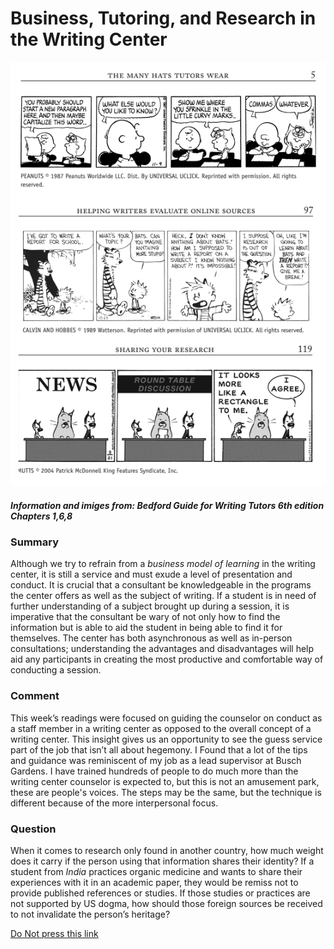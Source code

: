 # Business, Tutoring, and Research in the Writing Center
 
![comics](https://raw.githubusercontent.com/DallasAustin/A-Class-Half-Full-/main/images/comic.png)   
  
  
##### Information and imiges from: _Bedford Guide for Writing Tutors 6th edition Chapters 1,6,8_
  

### Summary  
Although we try to refrain from a _business model of learning_ in the writing center, it is still a service and must exude a level of presentation and conduct. It is crucial that a consultant be knowledgeable in the programs the center offers as well as the subject of writing. If a student is in need of further understanding of a subject brought up during a session, it is imperative that the consultant be wary of not only how to find the information but is able to aid the student in being able to find it for themselves. The center has both asynchronous as well as in-person consultations; understanding the advantages and disadvantages will help aid any participants in creating the most productive and comfortable way of conducting a session.      
 
### Comment
This week’s readings were focused on guiding the counselor on conduct as a staff member in a writing center as opposed to the overall concept of a writing center. This insight gives us an opportunity to see the guess service part of the job that isn’t all about hegemony. I Found that a lot of the tips and guidance was reminiscent of my job as a lead supervisor at Busch Gardens. I have trained hundreds of people to do much more than the writing center counselor is expected to, but this is not an amusement park, these are people's voices. The steps may be the same, but the technique is different because of the more interpersonal focus.  


### Question
When it comes to research only found in another country, how much weight does it carry if the person using that information shares their identity? If a student from _India_ practices organic medicine and wants to share their experiences with it in an academic paper, they would be remiss not to provide published references or studies. If those studies or practices are not supported by US dogma, how should those foreign sources be received to not invalidate the person’s heritage?      

[Do Not press this link](https://www.youtube.com/watch?v=dQw4w9WgXcQ) 
